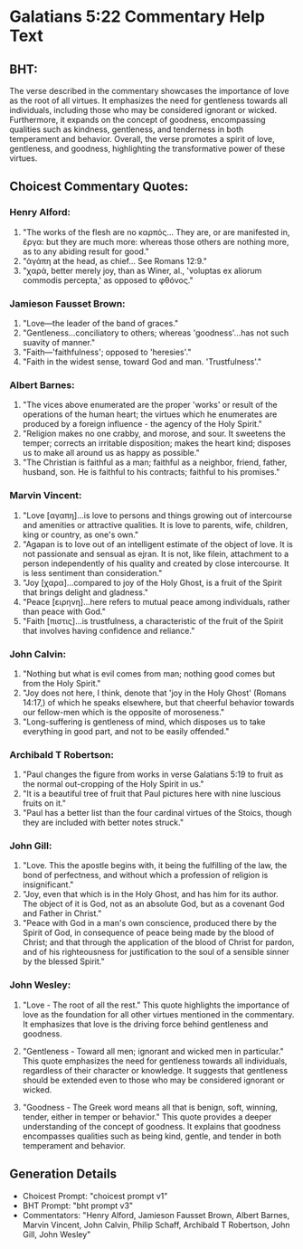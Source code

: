 # Galatians 5:22 Commentary Help Text

## BHT:
The verse described in the commentary showcases the importance of love as the root of all virtues. It emphasizes the need for gentleness towards all individuals, including those who may be considered ignorant or wicked. Furthermore, it expands on the concept of goodness, encompassing qualities such as kindness, gentleness, and tenderness in both temperament and behavior. Overall, the verse promotes a spirit of love, gentleness, and goodness, highlighting the transformative power of these virtues.

## Choicest Commentary Quotes:
### Henry Alford:
1. "The works of the flesh are no καρπός... They are, or are manifested in, ἔργα: but they are much more: whereas those others are nothing more, as to any abiding result for good." 
2. "ἀγάπη at the head, as chief... See Romans 12:9." 
3. "χαρά, better merely joy, than as Winer, al., 'voluptas ex aliorum commodis percepta,' as opposed to φθόνος."

### Jamieson Fausset Brown:
1. "Love—the leader of the band of graces." 
2. "Gentleness...conciliatory to others; whereas 'goodness'...has not such suavity of manner."
3. "Faith—'faithfulness'; opposed to 'heresies'."
4. "Faith in the widest sense, toward God and man. 'Trustfulness'."

### Albert Barnes:
1. "The vices above enumerated are the proper 'works' or result of the operations of the human heart; the virtues which he enumerates are produced by a foreign influence - the agency of the Holy Spirit."
2. "Religion makes no one crabby, and morose, and sour. It sweetens the temper; corrects an irritable disposition; makes the heart kind; disposes us to make all around us as happy as possible."
3. "The Christian is faithful as a man; faithful as a neighbor, friend, father, husband, son. He is faithful to his contracts; faithful to his promises."

### Marvin Vincent:
1. "Love [αγαπη]...is love to persons and things growing out of intercourse and amenities or attractive qualities. It is love to parents, wife, children, king or country, as one's own."
2. "Agapan is to love out of an intelligent estimate of the object of love. It is not passionate and sensual as ejran. It is not, like filein, attachment to a person independently of his quality and created by close intercourse. It is less sentiment than consideration."
3. "Joy [χαρα]...compared to joy of the Holy Ghost, is a fruit of the Spirit that brings delight and gladness."
4. "Peace [ειρηνη]...here refers to mutual peace among individuals, rather than peace with God."
5. "Faith [πιστις]...is trustfulness, a characteristic of the fruit of the Spirit that involves having confidence and reliance."

### John Calvin:
1. "Nothing but what is evil comes from man; nothing good comes but from the Holy Spirit."
2. "Joy does not here, I think, denote that 'joy in the Holy Ghost' (Romans 14:17,) of which he speaks elsewhere, but that cheerful behavior towards our fellow-men which is the opposite of moroseness."
3. "Long-suffering is gentleness of mind, which disposes us to take everything in good part, and not to be easily offended."

### Archibald T Robertson:
1. "Paul changes the figure from works in verse Galatians 5:19 to fruit as the normal out-cropping of the Holy Spirit in us."
2. "It is a beautiful tree of fruit that Paul pictures here with nine luscious fruits on it."
3. "Paul has a better list than the four cardinal virtues of the Stoics, though they are included with better notes struck."

### John Gill:
1. "Love. This the apostle begins with, it being the fulfilling of the law, the bond of perfectness, and without which a profession of religion is insignificant."
2. "Joy, even that which is in the Holy Ghost, and has him for its author. The object of it is God, not as an absolute God, but as a covenant God and Father in Christ."
3. "Peace with God in a man's own conscience, produced there by the Spirit of God, in consequence of peace being made by the blood of Christ; and that through the application of the blood of Christ for pardon, and of his righteousness for justification to the soul of a sensible sinner by the blessed Spirit."

### John Wesley:
1. "Love - The root of all the rest." This quote highlights the importance of love as the foundation for all other virtues mentioned in the commentary. It emphasizes that love is the driving force behind gentleness and goodness.

2. "Gentleness - Toward all men; ignorant and wicked men in particular." This quote emphasizes the need for gentleness towards all individuals, regardless of their character or knowledge. It suggests that gentleness should be extended even to those who may be considered ignorant or wicked.

3. "Goodness - The Greek word means all that is benign, soft, winning, tender, either in temper or behavior." This quote provides a deeper understanding of the concept of goodness. It explains that goodness encompasses qualities such as being kind, gentle, and tender in both temperament and behavior.


## Generation Details
- Choicest Prompt: "choicest prompt v1"
- BHT Prompt: "bht prompt v3"
- Commentators: "Henry Alford, Jamieson Fausset Brown, Albert Barnes, Marvin Vincent, John Calvin, Philip Schaff, Archibald T Robertson, John Gill, John Wesley"
